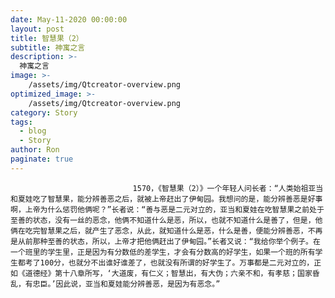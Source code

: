 ```yaml
---
date: May-11-2020 00:00:00
layout: post
title: 智慧果（2）
subtitle: 神寓之言
description: >-
  神寓之言
image: >-
    /assets/img/Qtcreator-overview.png
optimized_image: >-
    /assets/img/Qtcreator-overview.png
category: Story
tags:
  - blog
  - Story
author: Ron
paginate: true
---
```


							　　1570，《智慧果（2）》一个年轻人问长者：“人类始祖亚当和夏娃吃了智慧果，能分辨善恶之后，就被上帝赶出了伊甸园。我想问的是，能分辨善恶是好事啊，上帝为什么惩罚他俩呢？”长者说：“善与恶是二元对立的，亚当和夏娃在吃智慧果之前处于至善的状态，没有一丝的恶念，他俩不知道什么是恶，所以，也就不知道什么是善了，但是，他俩在吃完智慧果之后，就产生了恶念，从此，就知道什么是恶，什么是善，便能分辨善恶，不再是从前那种至善的状态，所以，上帝才把他俩赶出了伊甸园。”长者又说：“我给你举个例子。在一个班里的学生里，正是因为有分数低的差学生，才会有分数高的好学生，如果一个班的所有学生都考了100分，也就分不出谁好谁差了，也就没有所谓的好学生了。万事都是二元对立的，正如《道德经》第十八章所写，‘大道废，有仁义；智慧出，有大伪；六亲不和，有孝慈；国家昏乱，有忠臣。’因此说，亚当和夏娃能分辨善恶，是因为有恶念。”
							
							
						